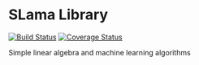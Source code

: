 # SLama Library 
[![Build Status](https://travis-ci.org/fexolm/SLama.svg?branch=master)](https://travis-ci.org/fexolm/SLama)
[![Coverage Status](https://coveralls.io/repos/github/fexolm/SLama/badge.svg?branch=master)](https://coveralls.io/github/fexolm/SLama?branch=master)

Simple linear algebra and machine learning algorithms
